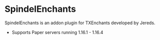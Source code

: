 # SpindelEnchants
SpindelEnchants is an addon plugin for TXEnchants developed by Jereds.
- Supports Paper servers running 1.16.1 - 1.16.4
